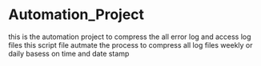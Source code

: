 # Automation_Project
this is the automation project to compress the all error log and access log files 
this script file autmate the process to compress all log files weekly or daily basess
on time and date stamp

